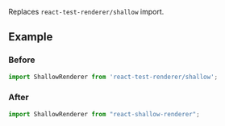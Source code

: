 Replaces `react-test-renderer/shallow` import.

## Example

### Before

```ts
import ShallowRenderer from 'react-test-renderer/shallow';
```

### After

```ts
import ShallowRenderer from "react-shallow-renderer";
```

